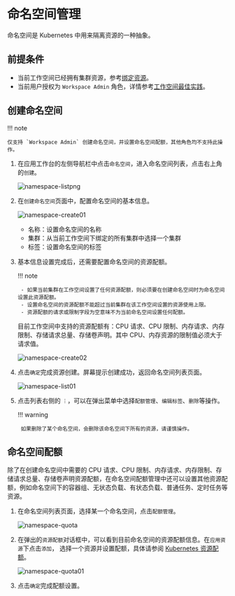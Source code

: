 # 命名空间管理

命名空间是 Kubernetes 中用来隔离资源的一种抽象。

## 前提条件

- 当前工作空间已经拥有集群资源，参考[绑定资源](../../../ghippo/user-guide/workspace/quota.md)。
- 当前用户授权为 `Workspace Admin` 角色，详情参考[工作空间最佳实践](../../../ghippo/best-practice/ws-best-practice.md)。

## 创建命名空间

!!! note

    仅支持 `Workspace Admin` 创建命名空间，并设置命名空间配额，其他角色均不支持此操作。

1. 在应用工作台的左侧导航栏中点击`命名空间`，进入命名空间列表，点击右上角的`创建`。

    ![namespace-listpng](https://docs.daocloud.io/daocloud-docs-images/docs/amamba/images/namespace-listpng.png)

2. 在`创建命名空间`页面中，配置命名空间的基本信息。

    ![namespace-create01](https://docs.daocloud.io/daocloud-docs-images/docs/amamba/images/namespace-create01.png)

    - 名称：设置命名空间的名称
    - 集群：从当前工作空间下绑定的所有集群中选择一个集群
    - 标签：设置命名空间的标签

3. 基本信息设置完成后，还需要配置命名空间的资源配额。

    !!! note

        - 如果当前集群在工作空间设置了任何资源配额，则必须要在创建命名空间时为命名空间设置此资源配额。
        - 设置命名空间的资源配额不能超过当前集群在该工作空间设置的资源使用上限。
        - 资源配额的请求或限制字段为空意味不为当前命名空间设置任何配额。

    目前工作空间中支持的资源配额有：CPU 请求、CPU 限制、内存请求、内存限制、存储请求总量、存储卷声明。其中 CPU、内存资源的限制值必须大于请求值。

    ![namespace-create02](https://docs.daocloud.io/daocloud-docs-images/docs/amamba/images/namespace-create02.png)

4. 点击`确定`完成资源创建。屏幕提示创建成功，返回命名空间列表页面。

    ![namespace-list01](https://docs.daocloud.io/daocloud-docs-images/docs/amamba/images/namespace-list01.png)

5. 点击列表右侧的 `︙`，可以在弹出菜单中选择`配额管理`、`编辑标签`、`删除`等操作。

    !!! warning

        如果删除了某个命名空间，会删除该命名空间下所有的资源，请谨慎操作。

## 命名空间配额

除了在创建命名空间中需要的 CPU 请求、CPU 限制、内存请求、内存限制、存储请求总量、存储卷声明资源配额，在命名空间配额管理中还可以设置其他资源配额，例如命名空间下的容器组、无状态负载、有状态负载、普通任务、定时任务等资源。

1. 在命名空间列表页面，选择某一个命名空间，点击`配额管理`。

    ![namespace-quota](https://docs.daocloud.io/daocloud-docs-images/docs/amamba/images/namespace-quota.png)

2. 在弹出的`资源配额`对话框中，可以看到目前命名空间的资源配额信息。在`应用资源`下点击`添加`，
   选择一个资源并设置配额，具体请参阅 [Kubernetes 资源配额](https://kubernetes.io/zh-cn/docs/concepts/policy/resource-quotas/)。

    ![namespace-quota01](https://docs.daocloud.io/daocloud-docs-images/docs/amamba/images/namespace-quota01.png)

3. 点击`确定`完成配额设置。
